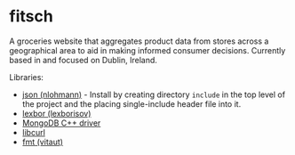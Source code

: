 # fitsch

A groceries website that aggregates product data from stores across a geographical area to aid in making informed consumer decisions.
Currently based in and focused on Dublin, Ireland.

Libraries:
- [json (nlohmann)](https://github.com/nlohmann/json) - Install by creating directory `include` in the top level of the project and the placing single-include header file into it.
- [lexbor (lexborisov)](https://github.com/lexbor/lexbor)
- [MongoDB C++ driver](https://github.com/mongodb/mongo-cxx-driver)
- [libcurl](https://curl.se/download.html)
- [fmt (vitaut)](https://github.com/fmtlib/fmt)
